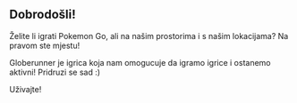 ## Dobrodošli!

Želite li igrati Pokemon Go, ali na našim prostorima i s našim lokacijama? Na pravom ste mjestu!

Globerunner je igrica koja nam omogucuje da igramo igrice i ostanemo aktivni! Pridruzi se sad :)

Uživajte!
